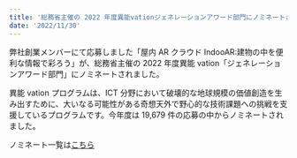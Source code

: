 ```yaml
---
title: '総務省主催の 2022 年度異能vationジェネレーションアワード部門にノミネートされました'
date: '2022/11/30'
---
```


弊社創業メンバーにて応募しました「屋内 AR クラウド IndooAR:建物の中を便利な情報で彩ろう」が、総務省主催の 2022 年度異能 vation「ジェネレーションアワード部門」にノミネートされました。

異能 vation プログラムは、ICT 分野において破壊的な地球規模の価値創造を生み出すために、大いなる可能性がある奇想天外で野心的な技術課題への挑戦を支援しているプログラムです。今年度は 19,679 件の応募の中からノミネートされました。

ノミネート一覧は[こちら](https://www.inno.go.jp/result/2022/generation/nominate/)

